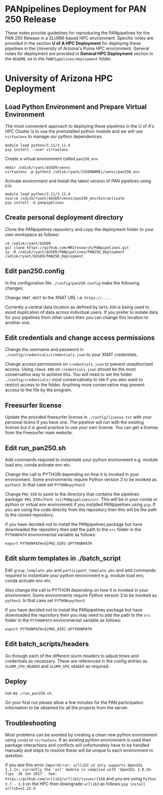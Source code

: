 # PANpipelines Deployment for PAN 250 Release
These notes provide guidelines for reproducing the PANpipelines for the PAN 250 Release in a SLURM-based HPC envrionment. Specific notes are provided in the section **U of A HPC Deployment** for deploying these pipelines in the University of Arizona's Puma HPC environment. General notes for deployment are provided in **General HPC Deployment** section in the `README.md` in the `PANPippelines/deployment` folder.

# University of Arizona HPC Deployment
## Load Python Environment and Prepare Virtual Environment
The most convenient approach to deploying these pipelines in the U of A's HPC Cluster is to use the preinstalled python module and we will use `virtualenv` to manage our python dependenices.


```
module load python/3.11/3.11.4
pip install --user virtualenv
```

Create a virtual environment called `pan250_env`

```
mkdir /xdisk/ryant/$USER/venvs
virtualenv -p python3 /xdisk/ryant/[USERNAME]/venvs/pan250_env
```

Activate environment and Install the latest version of PAN pipelines using `pip`
```
module load python/3.11/3.11.4
source /xdisk/ryant/$USER/venvs/pan250_env/bin/activate
pip install -U panpipelines
```

## Create personal deployment directory
Clone the PANpipelines repsoitory and copy the deployment folder to your own workspace as follows:
```
cd /xdisk/ryant/$USER
git clone https://github.com/MRIresearch/PANpipelines.git
cp -R /xdisk/ryant/$USER/PANpipelines/PAN250_Deployment /xdisk/ryant/$USER/PAN250_Deployment
```

## Edit pan250.config

In the configuration file `./config/pan250.config` make the following changes:

Change `XNAT_HOST` to the XNAT URL i.e. `https://....`

Currently a central data location as defined by `DATA_DIR` is being used to avoid duplication of data across individual users. If you prefer to isolate data for your pipelines from other users then you can change this location to another one.

## Edit  credentials and change access permissions
Change the username and password in `./config/credentials/credentials.json` to your XNAT credentials.

Change access permissions on `credentials.json` to prevent unauthorized access. Using `chmod 400` on `credentials.json` should be the most conservative way to achieve this. You will need to set the folder `./config/credentials/` most conservatively to `500` if you also want to restrict access to the folder. Anything more conservative may prevent access to the file by the program.

## Freesurfer license
Update the provided freesurfer license in `./config/license.txt` with your personal licens if you have one. The pipeline will run with the existing license but it is good practice to use your own license. You can get a license from the Freesurfer main website.

## Edit run_pan250.sh
Add commands required to instantiate your python environment e.g. module load env, conda activate env etc.

Change the call to PYTHON depending on how it is invoked in your environment. Some environments require Python version 3 to be invoked as `python3`. In that case set `PYTHON=python3`

Change `PKG_DIR` to point to the directory that contains the pipelines package:
`PKG_DIR=[Path to]/PANpipelines/src`. This will be in your conda or python or virtual env environment if you installed PANpipelines using `pip`. If you are using the code directly from the repository then this will be the path to the cloned repository.

If you have decided not to install the PANpipelines package but have downloaded the repository then add the path to the `src` folder in the `PYTHONPATH` environmental variable as follows:
```
export PYTHONPATH=${PKG_DIR}:$PYTHONPATH
```

## Edit  slurm templates in ./batch_script
Edit `group_template.pbs` and `participant_template.pbs` and add commands required to instantiate your python environment e.g. module load env, conda activate env etc.

Also change the call to PYTHON depending on how it is invoked in your environment. Some environments require Python version 3 to be invoked as `python3`. In that case set `PYTHON=python3`

If you have decided not to install the PANpipelines package but have downloaded the repository then you may need to add the path to the `src` folder in the `PYTHONPATH` environmental variable as follows:
```
export PYTHONPATH=${PKG_DIR}:$PYTHONPATH
```

## Edit  batch_scripts/headers
Go through each of the different slurm headers to adjust times and credentials as necessary. These are referenced in the config entries as `SLURM_CPU_HEADER` and `SLURM_GPU_HEADER` as required.

##  Deploy
run as `./run_pan250.sh`.

On your first run please allow a few minutes for the PAN participation information to be obtained for all the projects from the server.


## Troubleshooting
Most problems can be avoided by creating a clean new python environment using `conda` or `virtualenv`. If an existing python environment is used then package interactions and conflicts will unfortunately have to be handled manually and steps to resolve these will be unique to each environment in question.

if you see this error `ImportError: urllib3 v2 only supports OpenSSL 1.1.1+, currently the 'ssl' module is compiled with 'OpenSSL 1.0.2k-fips  26 Jan 2017'. See: https://github.com/urllib3/urllib3/issues/2168` and you are using `Python 3.7 - 3.9` on the HPC then downgrade `urllib3` as follows `pip install urllib==1.25.9` 